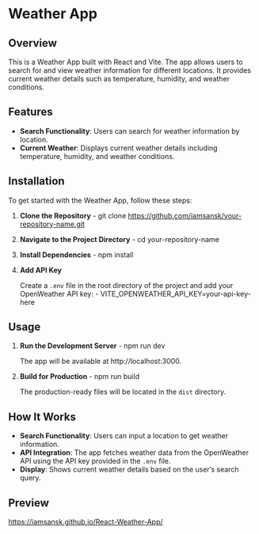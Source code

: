 # Weather App

## Overview

This is a Weather App built with React and Vite. The app allows users to search for and view weather information for different locations. It provides current weather details such as temperature, humidity, and weather conditions.

## Features

- **Search Functionality**: Users can search for weather information by location.
- **Current Weather**: Displays current weather details including temperature, humidity, and weather conditions.

## Installation

To get started with the Weather App, follow these steps:

1. **Clone the Repository** - 
   git clone https://github.com/iamsansk/your-repository-name.git

2. **Navigate to the Project Directory** - 
   cd your-repository-name

3. **Install Dependencies** - 
   npm install

4. **Add API Key**

   Create a `.env` file in the root directory of the project and add your OpenWeather API key: - 
   VITE_OPENWEATHER_API_KEY=your-api-key-here

## Usage

1. **Run the Development Server** - 
   npm run dev

   The app will be available at http://localhost:3000.

2. **Build for Production** - 
   npm run build

   The production-ready files will be located in the `dist` directory.

## How It Works

- **Search Functionality**: Users can input a location to get weather information.
- **API Integration**: The app fetches weather data from the OpenWeather API using the API key provided in the `.env` file.
- **Display**: Shows current weather details based on the user’s search query.
## Preview
  https://iamsansk.github.io/React-Weather-App/
